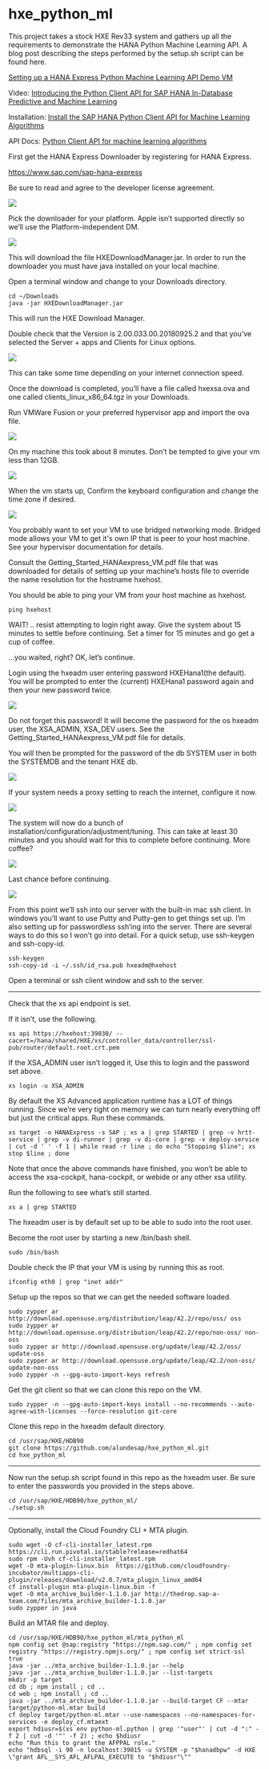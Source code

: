 # hxe_python_ml

This project takes a stock HXE Rev33 system and gathers up all the requirements to demonstrate the HANA Python Machine Learning API.  A blog post describing the steps performed by the setup.sh script can be found here.

[Setting up a HANA Express Python Machine Learning API Demo VM](https://blogs.sap.com/2018/11/03/setting-up-a-hana-express-python-machine-learning-api-demo-vm/)

Video:
[Introducing the Python Client API for SAP HANA In-Database Predictive and Machine Learning](https://video.sap.com/media/t/1_0bw54r9a/)


Installation:
[Install the SAP HANA Python Client API for Machine Learning Algorithms](https://help.sap.com/viewer/783036ccbc12499489de18559ce8ff69/2.0.03/en-US/f3365096bb2440fcafdb30e9f51877f1.html?q=python%20%22machine%20learning%22)

API Docs:
[Python Client API for machine learning algorithms](https://help.sap.com/http.svc/rc/3f0dbe754b194c42a6bf3405697b711f/2.0.03/en-US/html/index.html)


First get the HANA Express Downloader by registering for HANA Express.

https://www.sap.com/sap-hana-express

Be sure to read and agree to the developer license agreement.

![](https://blogs.sap.com/wp-content/uploads/2018/11/blog_20181102_3.png)

Pick the downloader for your platform.  Apple isn’t supported directly so we’ll use the Platform-independent DM.

![](https://blogs.sap.com/wp-content/uploads/2018/11/blog_20181102_6.png)

This will download the file HXEDownloadManager.jar.  In order to run the downloader you must have java installed on your local machine.

Open a terminal window and change to your Downloads directory.

```
cd ~/Downloads
java -jar HXEDownloadManager.jar
```

This will run the HXE Download Manager.

Double check that the Version is 2.00.033.00.20180925.2 and that you’ve selected the Server + apps and Clients for Linux options.

![](https://blogs.sap.com/wp-content/uploads/2018/11/blog_20181102_11.png)

This can take some time depending on your internet connection speed.

Once the download is completed, you’ll have a file called hxexsa.ova and one called clients_linux_x86_64.tgz in your Downloads.

Run VMWare Fusion or your preferred hypervisor app and import the ova file.

![](https://blogs.sap.com/wp-content/uploads/2018/11/blog_20181102_13.png)

On my machine this took about 8 minutes.  Don’t be tempted to give your vm less than 12GB.

![](https://blogs.sap.com/wp-content/uploads/2018/11/blog_20181102_16.png)

When the vm starts up, Confirm the keyboard configuration and change the time zone if desired.

![](https://blogs.sap.com/wp-content/uploads/2018/11/blog_20181102_18.png)

You probably want to set your VM to use bridged networking mode.  Bridged mode allows your VM to get it's own IP that is peer to your host machine.  See your hypervisor documentation for details.

Consult the Getting_Started_HANAexpress_VM.pdf file that was downloaded for details of setting up your machine’s hosts file to override the name resolution for the hostname hxehost.

You should be able to ping your VM from your host machine as hxehost.

```
ping hxehost
```

WAIT! .. resist attempting to login right away.  Give the system about 15 minutes to settle before continuing.  Set a timer for 15 minutes and go get a cup of coffee.

…you waited, right? OK, let’s continue.

Login using the hxeadm user entering password HXEHana1(the default).  You will be prompted to enter the (current) HXEHana1 password again and then your new password twice.

![](https://blogs.sap.com/wp-content/uploads/2018/11/blog_20181102_20-1.png)

Do not forget this password!  It will become the password for the os hxeadm user, the XSA_ADMIN, XSA_DEV users.   See the Getting_Started_HANAexpress_VM.pdf file for details.

You will then be prompted for the password of the db SYSTEM user in both the SYSTEMDB and the tenant HXE db.

![](https://blogs.sap.com/wp-content/uploads/2018/11/blog_20181102_22.png)

If your system needs a proxy setting to reach the internet, configure it now.

![](https://blogs.sap.com/wp-content/uploads/2018/11/blog_20181102_26.png)

The system will now do a bunch of installation/configuration/adjustment/tuning.  This can take at least 30 minutes and you should wait for this to complete before continuing.  More coffee?

![](https://blogs.sap.com/wp-content/uploads/2018/11/blog_20181102_28.png)

Last chance before continuing.

![](https://blogs.sap.com/wp-content/uploads/2018/11/blog_20181102_30.png)

From this point we’ll ssh into our server with the built-in mac ssh client.  In windows you’ll want to use Putty and Putty-gen to get things set up.  I’m also setting up for passwordless ssh’ing into the server.  There are several ways to do this so I won’t go into detail.  For a quick setup, use ssh-keygen and ssh-copy-id.

```
ssh-keygen
ssh-copy-id -i ~/.ssh/id_rsa.pub hxeadm@hxehost
```

Open a terminal or ssh client window and ssh to the server.

---

Check that the xs api endpoint is set.

If it isn’t, use the following.

```
xs api https://hxehost:39030/ --cacert=/hana/shared/HXE/xs/controller_data/controller/ssl-pub/router/default.root.crt.pem
```
If the XSA_ADMIN user isn’t logged it, Use this to login and the password set above.
```
xs login -u XSA_ADMIN
```
By default the XS Advanced application runtime has a LOT of things running.  Since we’re very tight on memory we can turn nearly everything off but just the critical apps.  Run these commands.
```
xs target -o HANAExpress -s SAP ; xs a | grep STARTED | grep -v hrtt-service | grep -v di-runner | grep -v di-core | grep -v deploy-service | cut -d ' ' -f 1 | while read -r line ; do echo "Stopping $line"; xs stop $line ; done
```
Note that once the above commands have finished, you won’t be able to access the xsa-cockpit, hana-cockpit, or webide or any other xsa utility.

Run the following to see what’s still started.
```
xs a | grep STARTED
```
The hxeadm user is by default set up to be able to sudo into the root user.

Become the root user by starting a new /bin/bash shell.
```
sudo /bin/bash
```

Double check the IP that your VM is using by running this as root.

```
ifconfig eth0 | grep "inet addr"
```

Setup up the repos so that we can get the needed software loaded.

```
sudo zypper ar http://download.opensuse.org/distribution/leap/42.2/repo/oss/ oss
sudo zypper ar http://download.opensuse.org/distribution/leap/42.2/repo/non-oss/ non-oss
sudo zypper ar http://download.opensuse.org/update/leap/42.2/oss/ update-oss
sudo zypper ar http://download.opensuse.org/update/leap/42.2/non-oss/ update-non-oss
sudo zypper -n --gpg-auto-import-keys refresh
```

Get the git client so that we can clone this repo on the VM.

```
sudo zypper -n --gpg-auto-import-keys install --no-recommends --auto-agree-with-licenses --force-resolution git-core
```

Clone this repo in the hxeadm default directory.

```
cd /usr/sap/HXE/HDB90
git clone https://github.com/alundesap/hxe_python_ml.git
cd hxe_python_ml
```
---

Now run the setup.sh script found in this repo as the hxeadm user.  Be sure to enter the passwords you provided in the steps above.

```
cd /usr/sap/HXE/HDB90/hxe_python_ml/
./setup.sh
```
---
Optionally, install the Cloud Foundry CLI + MTA plugin.
```
sudo wget -O cf-cli-installer_latest.rpm https://cli.run.pivotal.io/stable?release=redhat64
sudo rpm -Uvh cf-cli-installer_latest.rpm
wget -O mta-plugin-linux.bin  https://github.com/cloudfoundry-incubator/multiapps-cli-plugin/releases/download/v2.0.7/mta_plugin_linux_amd64
cf install-plugin mta-plugin-linux.bin -f
wget -O mta_archive_builder-1.1.0.jar http://thedrop.sap-a-team.com/files/mta_archive_builder-1.1.0.jar
sudo zypper in java
```
Build an MTAR file and deploy.
```
cd /usr/sap/HXE/HDB90/hxe_python_ml/mta_python_ml
npm config set @sap:registry "https://npm.sap.com/" ; npm config set registry "https://registry.npmjs.org/" ; npm config set strict-ssl true
java -jar ../mta_archive_builder-1.1.0.jar --help
java -jar ../mta_archive_builder-1.1.0.jar --list-targets
mkdir -p target
cd db ; npm install ; cd ..
cd web ; npm install ; cd ..
java -jar ../mta_archive_builder-1.1.0.jar --build-target CF --mtar target/python-ml.mtar build
cf deploy target/python-ml.mtar --use-namespaces --no-namespaces-for-services -e deploy_cf.mtaext
export hdiusr=$(xs env python-ml.python | grep '"user"' | cut -d ":" -f 2 | cut -d '"' -f 2) ; echo $hdiusr
echo "Run this to grant the AFPPAL role."
echo "hdbsql -i 90 -n localhost:39015 -u SYSTEM -p "$hanadbpw" -d HXE \"grant AFL__SYS_AFL_AFLPAL_EXECUTE to "$hdiusr"\""
```
